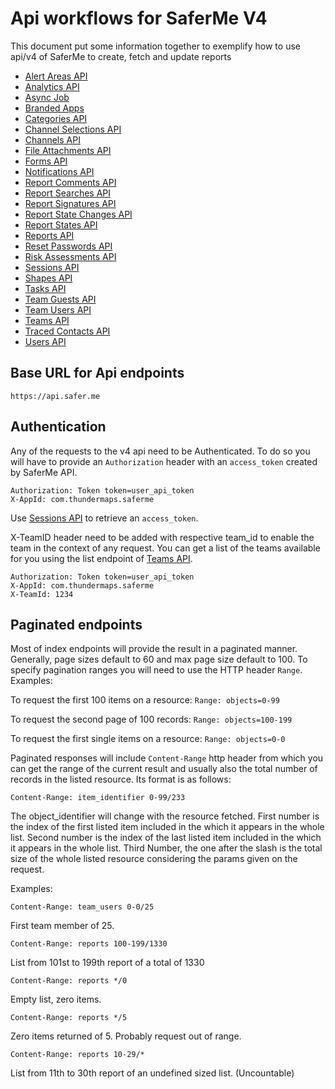 # Api workflows for SaferMe V4
This document put some information together to exemplify how to use api/v4 of
SaferMe to create, fetch and update reports

- [Alert Areas API](alert_areas.md)
- [Analytics API](analytics.md)
- [Async Job](async_job.md)
- [Branded Apps](branded_apps.md)
- [Categories API](categories.md)
- [Channel Selections API](channel_selections.md)
- [Channels API](channels.md)
- [File Attachments API](file_attachments.md)
- [Forms API](forms.md)
- [Notifications API](notifications.md)
- [Report Comments API](report_comments.md)
- [Report Searches API](report_searches.md)
- [Report Signatures API](report_signatures.md)
- [Report State Changes API](report_state_changes.md)
- [Report States API](report_states.md)
- [Reports API](reports.md)
- [Reset Passwords API](reset_passwords.md)
- [Risk Assessments API](risk_assessments.md)
- [Sessions API](sessions.md)
- [Shapes API](shapes.md)
- [Tasks API](tasks.md)
- [Team Guests API](team_guests.md)
- [Team Users API](team_users.md)
- [Teams API](teams.md)
- [Traced Contacts API](traced_contacts.md)
- [Users API](users.md)

## Base URL for Api endpoints

```
https://api.safer.me
```

## Authentication
Any of the requests to the v4 api need to be Authenticated.
To do so you will have to provide an `Authorization` header with an `access_token`
created by SaferMe API.
```
Authorization: Token token=user_api_token
X-AppId: com.thundermaps.saferme
```
Use [Sessions API](sessions.md) to retrieve an `access_token`.

X-TeamID header need to be added with respective team_id to enable the team in the
context of any request. You can get a list of the teams available for you using
the list endpoint of [Teams API](teams.md).

```
Authorization: Token token=user_api_token
X-AppId: com.thundermaps.saferme
X-TeamId: 1234
```

## Paginated endpoints

Most of index endpoints will provide the result in a paginated manner. Generally,
page sizes default to 60 and max page size default to 100. To specify pagination
ranges you will need to use the HTTP header `Range`.
Examples:

To request the first 100 items on a resource:
`Range: objects=0-99`

To request the second page of 100 records:
`Range: objects=100-199`

To request the first single items on a resource:
`Range: objects=0-0`

Paginated responses will include `Content-Range` http header from which you can
get the range of the current result and usually also the total number of records
in the listed resource. Its format is as follows:

```
Content-Range: item_identifier 0-99/233
```
The object_identifier will change with the resource fetched. First number is the
index of the first listed item included in the which it appears in the whole list.
Second number is the index of the last listed item included in the which it appears in the whole list. Third Number, the one after the slash is the total size
of the whole listed resource considering the params given on the request.

Examples:

```
Content-Range: team_users 0-0/25
```
First team member of 25.

```
Content-Range: reports 100-199/1330
```
List from 101st to 199th report of a total of 1330

```
Content-Range: reports */0
```
Empty list, zero items.

```
Content-Range: reports */5
```
Zero items returned of 5. Probably request out of range.

```
Content-Range: reports 10-29/*
```
List from 11th to 30th report of an undefined sized list. (Uncountable)
